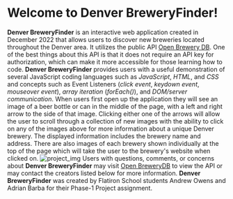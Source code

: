 # Welcome to Denver BreweryFinder!
**Denver BreweryFinder** is an interactive web application created in December 2022 that allows users to discover new breweries located throughout the Denver area. It utilizes the public API [Open Brewery DB](https://www.openbrewerydb.org). One of the best things about this API is that it does not require an API key for authorization, which can make it more accessible for those learning how to code.
**Denver BreweryFinder** provides users with a useful demonstration of several JavaScript coding languages such as _JavaScript_, _HTML_, and _CSS_ and concepts such as Event Listeners (_click event_, _keydown event_, _mouseover event_), _array iteration_ (_forEach()_), and _DOM/server communication_.
When users first open up the application they will see an image of a beer bottle or can in the middle of the page, with a left and right arrow to the side of that image. Clicking either one of the arrows will allow the user to scroll through a collection of new images with the ability to click on any of the images above for more information about a unique Denver brewery. The displayed information includes the brewery name and address. There are also images of each brewery shown individually at the top of the page which will take the user to the brewery's website when clicked on.
![project_img](https://imgur.com/KT9crGB)
Users with questions, comments, or concerns about **Denver BreweryFinder** may visit [Open BreweryDB](https://www.openbrewerydb.org) to view the API or may contact the creators listed below for more information.
**Denver BreweryFinder** was created by Flatiron School students Andrew Owens and Adrian Barba for their Phase-1 Project assignment.
